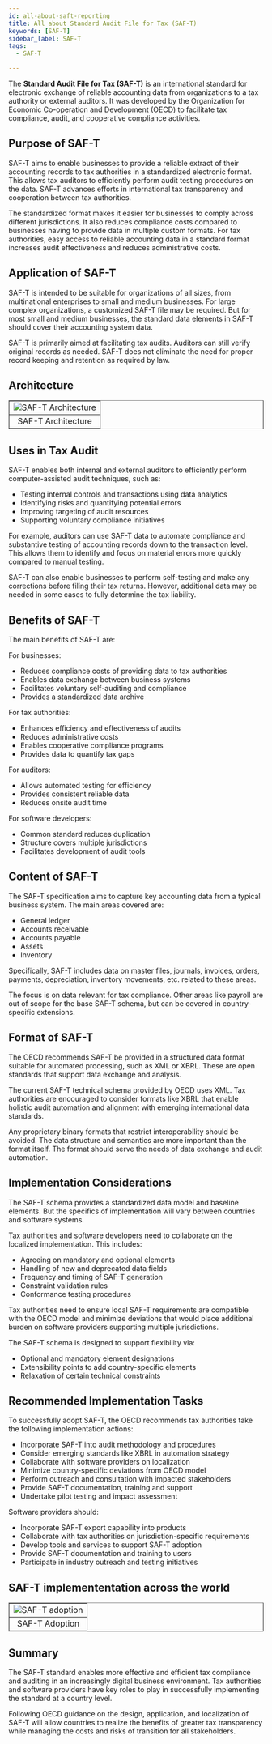 ```yaml
---
id: all-about-saft-reporting
title: All about Standard Audit File for Tax (SAF-T)
keywords: [SAF-T]
sidebar_label: SAF-T
tags:
  - SAF-T

---
```


The **Standard Audit File for Tax (SAF-T)** is an international standard for electronic exchange of reliable accounting data from organizations to a tax authority or external auditors. It was developed by the Organization for Economic Co-operation and Development (OECD) to facilitate tax compliance, audit, and cooperative compliance activities. 


## Purpose of SAF-T
SAF-T aims to enable businesses to provide a reliable extract of their accounting records to tax authorities in a standardized electronic format. This allows tax auditors to efficiently perform audit testing procedures on the data. SAF-T advances efforts in international tax transparency and cooperation between tax authorities.

The standardized format makes it easier for businesses to comply across different jurisdictions. It also reduces compliance costs compared to businesses having to provide data in multiple custom formats. For tax authorities, easy access to reliable accounting data in a standard format increases audit effectiveness and reduces administrative costs.

## Application of SAF-T
SAF-T is intended to be suitable for organizations of all sizes, from multinational enterprises to small and medium businesses. For large complex organizations, a customized SAF-T file may be required. But for most small and medium businesses, the standard data elements in SAF-T should cover their accounting system data.

SAF-T is primarily aimed at facilitating tax audits. Auditors can still verify original records as needed. SAF-T does not eliminate the need for proper record keeping and retention as required by law.

## Architecture
<table align="center" border="1px" border-color="#dedede"><tr><td>
  <img src="/docs/img/saft-architecture.PNG" alt="SAF-T Architecture"/>
  </td></tr>
  <tr><td align="center"> SAF-T Architecture</td></tr>
</table>

## Uses in Tax Audit
SAF-T enables both internal and external auditors to efficiently perform computer-assisted audit techniques, such as:

- Testing internal controls and transactions using data analytics
- Identifying risks and quantifying potential errors
- Improving targeting of audit resources
- Supporting voluntary compliance initiatives  

For example, auditors can use SAF-T data to automate compliance and substantive testing of accounting records down to the transaction level. This allows them to identify and focus on material errors more quickly compared to manual testing.

SAF-T can also enable businesses to perform self-testing and make any corrections before filing their tax returns. However, additional data may be needed in some cases to fully determine the tax liability.

## Benefits of SAF-T
The main benefits of SAF-T are:

For businesses:
- Reduces compliance costs of providing data to tax authorities
- Enables data exchange between business systems
- Facilitates voluntary self-auditing and compliance
- Provides a standardized data archive

For tax authorities: 
- Enhances efficiency and effectiveness of audits
- Reduces administrative costs 
- Enables cooperative compliance programs
- Provides data to quantify tax gaps

For auditors:
- Allows automated testing for efficiency
- Provides consistent reliable data
- Reduces onsite audit time

For software developers:
- Common standard reduces duplication 
- Structure covers multiple jurisdictions
- Facilitates development of audit tools

## Content of SAF-T
The SAF-T specification aims to capture key accounting data from a typical business system. The main areas covered are:

- General ledger
- Accounts receivable 
- Accounts payable
- Assets
- Inventory

Specifically, SAF-T includes data on master files, journals, invoices, orders, payments, depreciation, inventory movements, etc. related to these areas. 

The focus is on data relevant for tax compliance. Other areas like payroll are out of scope for the base SAF-T schema, but can be covered in country-specific extensions.

## Format of SAF-T
The OECD recommends SAF-T be provided in a structured data format suitable for automated processing, such as XML or XBRL. These are open standards that support data exchange and analysis. 

The current SAF-T technical schema provided by OECD uses XML. Tax authorities are encouraged to consider formats like XBRL that enable holistic audit automation and alignment with emerging international data standards.

Any proprietary binary formats that restrict interoperability should be avoided. The data structure and semantics are more important than the format itself. The format should serve the needs of data exchange and audit automation.

## Implementation Considerations
The SAF-T schema provides a standardized data model and baseline elements. But the specifics of implementation will vary between countries and software systems. 

Tax authorities and software developers need to collaborate on the localized implementation. This includes:

- Agreeing on mandatory and optional elements
- Handling of new and deprecated data fields
- Frequency and timing of SAF-T generation
- Constraint validation rules
- Conformance testing procedures

Tax authorities need to ensure local SAF-T requirements are compatible with the OECD model and minimize deviations that would place additional burden on software providers supporting multiple jurisdictions.

The SAF-T schema is designed to support flexibility via:

- Optional and mandatory element designations
- Extensibility points to add country-specific elements
- Relaxation of certain technical constraints 

## Recommended Implementation Tasks
To successfully adopt SAF-T, the OECD recommends tax authorities take the following implementation actions:

- Incorporate SAF-T into audit methodology and procedures
- Consider emerging standards like XBRL in automation strategy
- Collaborate with software providers on localization  
- Minimize country-specific deviations from OECD model
- Perform outreach and consultation with impacted stakeholders
- Provide SAF-T documentation, training and support
- Undertake pilot testing and impact assessment

Software providers should:

- Incorporate SAF-T export capability into products
- Collaborate with tax authorities on jurisdiction-specific requirements
- Develop tools and services to support SAF-T adoption 
- Provide SAF-T documentation and training to users
- Participate in industry outreach and testing initiatives

## SAF-T implemententation across the world  
<table align="center" border="1px" border-color="#dedede"><tr><td>
  <img src="/docs/img/saf-t-adoption.png" alt="SAF-T adoption"/>
  </td></tr>
  <tr><td align="center"> SAF-T Adoption</td></tr>
</table>

## Summary
The SAF-T standard enables more effective and efficient tax compliance and auditing in an increasingly digital business environment. Tax authorities and software providers have key roles to play in successfully implementing the standard at a country level. 

Following OECD guidance on the design, application, and localization of SAF-T will allow countries to realize the benefits of greater tax transparency while managing the costs and risks of transition for all stakeholders.
